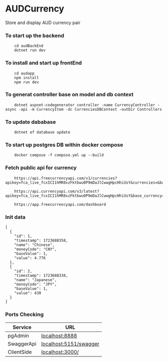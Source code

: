# AUDCurrency
Store and display AUD currency pair 

### To start up the backend 
```
    cd audBackEnd
    dotnet run dev
```

### To install and start up frontEnd 
```
    cd audapp
    npm install
    npm run dev
```


### To generat controller base on model and db context
```
    dotnet aspnet-codegenerator controller -name CurrencyController -async -api -m CurrencyItem -dc CurrenciesDBContext -outDir Controllers
```

### To update dababase
```
    dotnet ef database update
```

### To start up postgres DB within docker compose

```
    docker compose -f compose.yml up --build
```

### Fetch public api for currency 
```
    https://api.freecurrencyapi.com/v1/currencies?apikey=fca_live_fcxICI1hMR8xzFktbwu0P9mDaJlCwwgHpcHhiUsY&currencies=&base_currency=AUD

    https://api.currencyapi.com/v3/latest?apikey=fca_live_fcxICI1hMR8xzFktbwu0P9mDaJlCwwgHpcHhiUsY&base_currency=AUD
    
    https://app.freecurrencyapi.com/dashboard
```

### Init data
```
[
  {
    "id": 1,
    "timestamp": 1723688358,
    "name": "Chinese",
    "moneyCode": "CNY",
    "baseValue": 1,
    "value": 4.776
  },
  {
    "id": 2,
    "timestamp": 1723688338,
    "name": "Japanese",
    "moneyCode": "JPY",
    "baseValue": 1,
    "value": 430
  }
]
```

### Ports Checking
| **Service**  | **URL**                                                            |
|--------------|--------------------------------------------------------------------|
| pgAdmin      | [localhost:8888](http://localhost:8888)                            |
| SwaggerApi   | [localhost:5151/swagger](http://localhost:5151/swagger/index.html) |
| ClientSide   | [localhost:3000/](http://localhost:3000/)                          |

